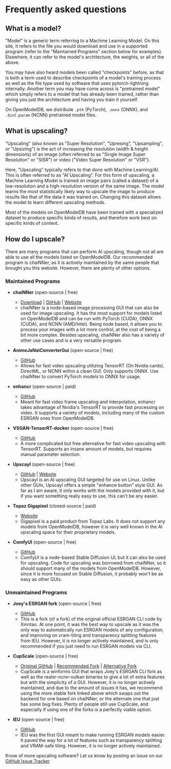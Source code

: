 # Frequently asked questions

## What is a model?

"Model" is a generic term referring to a Machine Learning Model. On this site, it refers to the file you would download and use in a supported program (refer to the "Maintained Programs" section below for examples). Elsewhere, it can refer to the model's architecture, the weights, or all of the above.

You may have also heard models been called "checkpoints" before, as that is both a term used to describe checkpoints of a model's training process as well as the file type used by software that uses pytorch-lightning internally. Another term you may have come across is "pretrained model" which simply refers to a model that has already been trained, rather than giving you just the architecture and having you train it yourself.

On OpenModelDB, we distribute `.pth` (PyTorch), `.onnx` (ONNX), and `.bin`/`.param` (NCNN) pretrained model files.

## What is upscaling?

"Upscaling" (also known as "Super Resolution", "Upresing", "Upsampling", or "Upsizing") is the act of increasing the resolution (width & height dimensions) of an image (often referred to as "Single Image Super Resolution" or "SISR") or video ("Video Super Resolution" or "VSR").

Here, "Upscaling" typically refers to that done with Machine Learning/AI. This is often referred to as "AI Upscaling". For this form of upscaling, a Machine Learning Model is trained on image pairs (called a dataset) of a low-resolution and a high-resolution version of the same image. The model learns the most statistically likely way to upscale the image to produce results like that of the data it was trained on. Changing this dataset allows the model to learn different upscaling methods.

Most of the models on OpenModelDB have been trained with a specialized dataset to produce specific kinds of results, and therefore work best on specific kinds of content.

## How do I upscale?

There are many programs that can perform AI upscaling, though not all are able to use all the models listed on OpenModelDB. Our recommended program is chaiNNer, as it is actively maintained by the same people that brought you this website. However, there are plenty of other options.

### Maintained Programs

- **chaiNNer** (open-source | free)
  - [Download](https://chainner.app/download) | [GitHub](https://github.com/chaiNNer-org/chaiNNer) | [Website](https://chainner.app/)
  - chaiNNer is a node-based image processing GUI that can also be used for image upscaling. It has the most support for models listed on OpenModelDB and can be run with PyTorch (CUDA), ONNX (CUDA), and NCNN (AMD/Intel). Being node based, it allows you to process your images with a lot more control, at the cost of being a bit more complex. Besides upscaling, chaiNNer also has a variety of other use cases and is a very versatile program.

- **AnimeJaNaiConverterGui** (open-source | free)
  - [GitHub](https://github.com/the-database/AnimeJaNaiConverterGui)
  - Allows for fast video upscaling utilizing TensorRT (On Nvidia cards), DirectML, or NCNN within a clean GUI. Only supports ONNX. Use chaiNNer to convert PyTorch models to ONNX for usage.

- **enhancr** (open-source | paid)
  - [GitHub](https://github.com/mafiosnik777/enhancr)
  - Meant for fast video frame upscaling and interpolation, enhancr takes advantage of Nvidia's TensorRT to provide fast processing on video. It supports a variety of models, including many of the custom ESRGAN ones from OpenModelDB.

- **VSGAN-TensorRT-docker** (open-source | free)
  - [GitHub](https://github.com/styler00dollar/VSGAN-tensorrt-docker)
  - A more complicated but free alternative for fast video upscaling with TensorRT. Supports an insane amount of models, but requires manual parameter selection.

- **Upscayl** (open-source | free)
  - [GitHub](https://github.com/upscayl/upscayl) | [Website](https://www.upscayl.org/)
  - Upscayl is an AI upscaling GUI targeted for use on Linux. Unlike other GUIs, Upscayl offers a simple "enhance button" style GUI. As far as I am aware, it only works with the models provided with it, but if you want something really easy to use, this can't be any easier.

- **Topaz Gigapixel** (closed-source | paid)
  - [Website](https://www.topazlabs.com/gigapixel-ai)
  - Gigapixel is a paid product from Topaz Labs. It does not support any models from OpenModelDB, however it is very well known in the AI upscaling space for their proprietary models.

- **ComfyUI** (open-source | free)
  - [GitHub](https://github.com/comfyanonymous/ComfyUI)
  - ComfyUI is a node-based Stable Diffusion UI, but it can also be used for upscaling. Code for upscaling was borrowed from chaiNNer, so it should support many of the models from OpenModelDB. However, since it is more focused on Stable Diffusion, it probably won't be as easy as other GUIs.

### Unmaintained Programs

- **Joey's ESRGAN fork** (open-source | free)
  - [GitHub](https://github.com/joeyballentine/ESRGAN/)
  - This is a fork (of a fork) of the original official ESRGAN CLI code by Xinntao. At one point, it was the best way to upscale as it was the only way to automatically run ESRGAN models of any configuration, and improving on vram-tiling and transparency splitting features from IEU. However, it is no longer actively maintained, and is only recommended if you just need to run ESRGAN models via CLI.

- **CupScale** (open-source | free)
  - [Original GitHub](https://github.com/n00mkrad/cupscale) | [Recommended Fork](https://github.com/DrPleaseRespect/cupscale) | [Alternative Fork](https://github.com/RaaynML/cupscale_continued)
  - CupScale is a winforms GUI that wraps Joey's ESRGAN CLI fork as well as the realsr-ncnn-vulkan binaries to give a lot of extra features but with the simplicity of a GUI. However, it is no longer actively maintained, and due to the amount of issues it has, we recommend using the more stable fork linked above which swaps out the backend for one based on chaiNNer, or the alternate one that just has some bug fixes. Plenty of people still use CupScale, and especially if using one of the forks is a perfectly viable option.

- **IEU** (open-source | free)
  - [GitHub](https://github.com/ptrsuder/IEU.Winforms)
  - IEU was the first GUI meant to make running ESRGAN models easier. It paved the way for a lot of features such as transparency splitting and VRAM-safe tiling. However, it is no longer actively maintained.

Know of more upscaling software? Let us know by posting an issue on our [GitHub Issue Tracker](https://github.com/OpenModelDB/open-model-database/issues)
